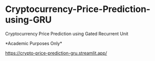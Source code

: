 # Cryptocurrency-Price-Prediction-using-GRU
Cryptocurrency Price Prediction using Gated Recurrent Unit

\*Academic Purposes Only\*

https://crypto-price-prediction-gru.streamlit.app/
